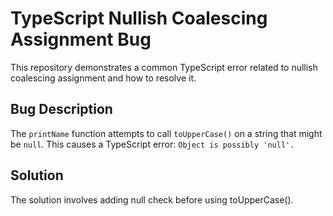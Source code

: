 # TypeScript Nullish Coalescing Assignment Bug

This repository demonstrates a common TypeScript error related to nullish coalescing assignment and how to resolve it.

## Bug Description

The `printName` function attempts to call `toUpperCase()` on a string that might be `null`. This causes a TypeScript error: `Object is possibly 'null'.`

## Solution

The solution involves adding null check before using toUpperCase().